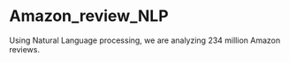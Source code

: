 # Amazon_review_NLP
Using Natural Language processing, we are analyzing 234 million Amazon reviews.
